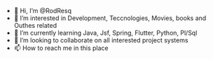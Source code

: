 - 👋 Hi, I’m @RodResq
- 👀 I’m interested in Development, Teccnologies, Movies, books and Outhes related
- 🌱 I’m currently learning Java, Jsf, Spring, Flutter, Python, Pl/Sql
- 💞️ I’m looking to collaborate on all interested project systems
- 📫 How to reach me in this place

<!---
RodResq/RodResq is a ✨ special ✨ repository because its `README.md` (this file) appears on your GitHub profile.
You can click the Preview link to take a look at your changes.
--->
